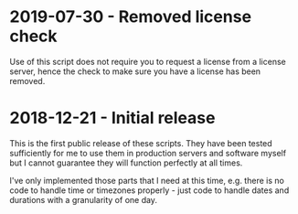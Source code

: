 2019-07-30 - Removed license check
==================================
Use of this script does not require you to request a license from a license
server, hence the check to make sure you have a license has been removed.

2018-12-21 - Initial release
============================
This is the first public release of these scripts. They have been tested
sufficiently for me to use them in production servers and software myself but I
cannot guarantee they will function perfectly at all times.

I've only implemented those parts that I need at this time, e.g. there is no
code to handle time or timezones properly - just code to handle dates and
durations with a granularity of one day.

